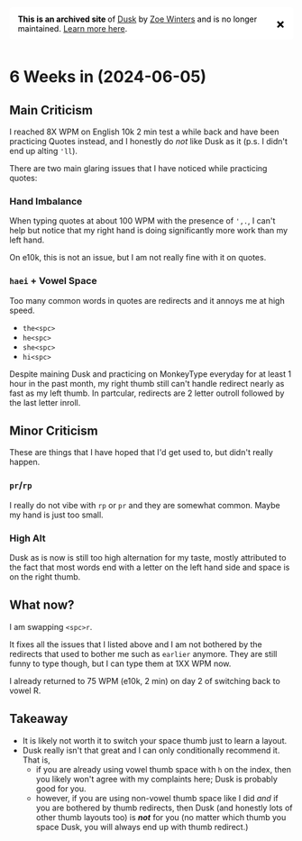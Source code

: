 <div class="collapsible" style="display: inline-flex; align-items: center; justify-content: left; border-radius: 5px; padding: 0px 15px; margin-bottom: 10px; background-color: #ffffffff; color: black;">

  <div style="margin-right: 15px;">
    <b>This is an archived site </b> of <a href="https://luminespire.github.io/dusk/">Dusk</a> by <a href="https://github.com/Aorta3698">Zoe Winters</a> and is no longer maintained. <a href="https://github.com/luminespire/dusk/blob/main/README.md">Learn more here</a>.
  </div>

  <span class="close" style="cursor: pointer; font-size: 24px; font-weight: bold; position: relative;">&times;</span>

</div>

<script>
  const banner = document.querySelector('.collapsible');
  const closeButton = banner.querySelector('.close');

  if (localStorage.getItem('bannerClosed') === 'true') {
    banner.style.display = 'none';
  }

  closeButton.addEventListener('click', (event) => {
    banner.style.display = 'none';
    localStorage.setItem('bannerClosed', 'true');
  });
</script>


# 6 Weeks in (2024-06-05)
## Main Criticism

I reached 8X WPM on English 10k 2 min test a while back and have been practicing Quotes instead,
and I honestly do _not_ like Dusk as it (p.s. I didn't end up alting `'ll`).

There are two main glaring issues that I have noticed while practicing quotes:
### Hand Imbalance
When typing quotes at about 100 WPM with the presence of `',.`, 
I can't help but notice that my right hand is doing 
significantly more work than my left hand. 

On e10k, this is not an issue, but I am not really fine with it on quotes.

### `haei` + Vowel Space
Too many common words in quotes are redirects and it annoys me at high speed.
- `the<spc>`
- `he<spc>`
- `she<spc>`
- `hi<spc>`

Despite maining Dusk and practicing on MonkeyType everyday for at least 1 hour in the past month,
my right thumb still can't handle redirect nearly as fast as my left thumb. In partcular,
redirects are 2 letter outroll followed by the last letter inroll.

## Minor Criticism
These are things that I have hoped that I'd get used to, but didn't really happen.

### `pr`/`rp`
I really do not vibe with `rp` or `pr` and they are somewhat common. Maybe my hand is just too small.

### High Alt
Dusk as is now is still too high alternation for my taste, mostly attributed to the fact that 
most words end with a letter on the left hand side and space is on the right thumb. 


## What now?
I am swapping `<spc>r`.

It fixes all the issues that I listed above and I am not bothered by the redirects that used to bother
me such as `earlier` anymore. They are still funny to type though, but I can type them at 1XX WPM now.

I already returned to 75 WPM (e10k, 2 min) on day 2 of switching back to vowel R.


## Takeaway
- It is likely not worth it to switch your space thumb just to learn a layout.
- Dusk really isn't that great and I can only conditionally recommend it. 
That is, 
  - if you are already using vowel thumb space with `h` on the index, then you likely won't agree with my complaints here; Dusk is probably good for you.
  - however, if you are using non-vowel thumb space like I did _and_ if you are bothered by thumb redirects, then Dusk (and honestly lots of other thumb layouts too) is **_not_** for you 
(no matter which thumb you space Dusk, you will always end up with thumb redirect.)

